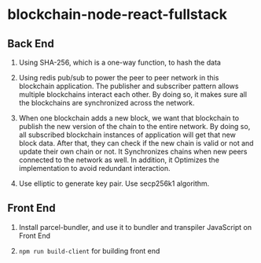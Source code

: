 # blockchain-node-react-fullstack

## Back End
1. Using SHA-256, which is a one-way function, to hash the data

2. Using redis pub/sub to power the peer to peer network in this
blockchain application. The publisher and subscriber pattern allows multiple blockchains interact each other. By doing so, it makes sure all the blockchains are synchronized across the network.

3. When one blockchain adds a new block, we want that blockchain to publish the new version of the chain to the entire network. By doing so, all subscribed blockchain instances of application will get that new block data. After that, they can check if the new chain is valid or not and update their own chain or not. It Synchronizes chains when new peers connected to the network as well. In addition, it Optimizes the implementation to avoid redundant interaction.

4. Use elliptic to generate key pair. Use secp256k1 algorithm.

## Front End
1. Install parcel-bundler, and use it to bundler and transpiler JavaScript on Front End

2. `npm run build-client` for building front end